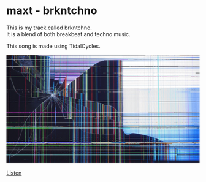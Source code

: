 # maxt - brkntchno
This is my track called brkntchno.<br>
It is a blend of both breakbeat and techno music.

This song is made using TidalCycles.

![](https://github.com/maxt86/tidal-brkntchno/blob/main/brkntchno.png)

[Listen](https://raw.githubusercontent.com/maxt86/tidal-brkntchno/main/maxt%20-%20brkntchno.mp3)

